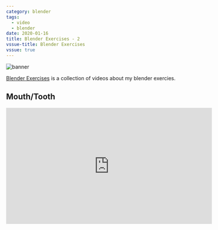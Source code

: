 ```yaml
---
category: blender
tags:
  - video
  - blender
date: 2020-01-16
title: Blender Exercises - 2
vssue-title: Blender Exercises
vssue: true
---
```


![banner](https://github.com/themoonbear/www/raw/master/assets/blender/banner.jpg)

[Blender Exercises](https://www.youtube.com/playlist?list=PLa45GP5VwxhWrbYbAh1lPn6diukGFy8yx) is a collection of videos about my blender exercies.

<!-- more -->

## Mouth/Tooth

<iframe width="560" height="315" src="https://www.youtube.com/embed/h4auFb6KfUQ" frameborder="0" allow="accelerometer; autoplay; encrypted-media; gyroscope; picture-in-picture" allowfullscreen></iframe>